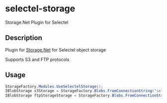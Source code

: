 # selectel-storage

Storage.Net Plugin for Selectel

## Description

Plugin for [Storage.Net](https://github.com/aloneguid/storage) for Selectel object storage

Supports S3 and FTP protocols

## Usage

```csharp
StorageFactory.Modules.UseSelectelStorage();
IBlobStorage s3Storage = StorageFactory.Blobs.FromConnectionString("selectel://username=USER;password=PASSWORD;bucket=BUCKET");
IBlobStorage ftpStorageStorage = StorageFactory.Blobs.FromConnectionString("selectelftp://username=USER;password=PASSWORD;bucket=BUCKET");
```
